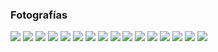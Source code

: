 
### Fotografías

<a href="fotos-guillermo/16.jpg"><img class="contenido-imagen" src="fotos-guillermo/16-previa.jpg"></a>
<a href="fotos-guillermo/41.jpg"><img class="contenido-imagen" src="fotos-guillermo/41-previa.jpg"></a>
<a href="fotos-guillermo/46.jpg"><img class="contenido-imagen" src="fotos-guillermo/46-previa.jpg"></a>
<a href="fotos-guillermo/47.jpg"><img class="contenido-imagen" src="fotos-guillermo/47-previa.jpg"></a>
<a href="fotos-guillermo/48.jpg"><img class="contenido-imagen" src="fotos-guillermo/48-previa.jpg"></a>
<a href="fotos-guillermo/49.jpg"><img class="contenido-imagen" src="fotos-guillermo/49-previa.jpg"></a>
<a href="fotos-guillermo/52.jpg"><img class="contenido-imagen" src="fotos-guillermo/52-previa.jpg"></a>
<a href="fotos-guillermo/53.jpg"><img class="contenido-imagen" src="fotos-guillermo/53-previa.jpg"></a>
<a href="fotos-guillermo/73.jpg"><img class="contenido-imagen" src="fotos-guillermo/73-previa.jpg"></a>
<a href="fotos-guillermo/74.jpg"><img class="contenido-imagen" src="fotos-guillermo/74-previa.jpg"></a>
<a href="fotos-guillermo/79.jpg"><img class="contenido-imagen" src="fotos-guillermo/79-previa.jpg"></a>
<a href="fotos-guillermo/82.jpg"><img class="contenido-imagen" src="fotos-guillermo/82-previa.jpg"></a>
<a href="fotos-guillermo/83.jpg"><img class="contenido-imagen" src="fotos-guillermo/83-previa.jpg"></a>
<a href="fotos-guillermo/84.jpg"><img class="contenido-imagen" src="fotos-guillermo/84-previa.jpg"></a>
<a href="fotos-guillermo/85.jpg"><img class="contenido-imagen" src="fotos-guillermo/85-previa.jpg"></a>
<a href="fotos-rodrigo/03.jpg"><img class="contenido-imagen" src="fotos-rodrigo/03-previa.jpg"></a>
